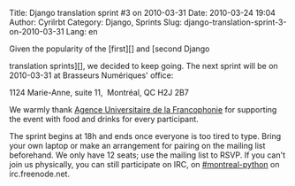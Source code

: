 Title: Django translation sprint #3 on 2010-03-31
Date: 2010-03-24 19:04
Author: Cyrilrbt
Category: Django, Sprints
Slug: django-translation-sprint-3-on-2010-03-31
Lang: en

<!--:en-->Given the popularity of the [first][] and [second Django
translation sprints][], we decided to keep going. The next sprint will
be on 2010-03-31 at Brasseurs Numériques' office:

1124 Marie-Anne, suite 11,  Montréal, QC H2J 2B7

We warmly thank [Agence Universitaire de la Francophonie][] for
supporting the event with food and drinks for every participant.

The sprint begins at 18h and ends once everyone is too tired to type.
Bring your own laptop or make an arrangement for pairing on the mailing
list beforehand. We only have 12 seats; use the mailing list to RSVP. If
you can't join us physically, you can still participate on IRC, on
[\#montreal-python][] on irc.freenode.net.<!--:-->

  [first]: http://montrealpython.org/2010/01/15/django-translation-sprint-on-2010-01-18/
  [second Django translation sprints]: http://www.montrealpython.org/2010/01/django-translation-sprint-2-on-2010-02-15/
  [Agence Universitaire de la Francophonie]: http://www.auf.org/
  [\#montreal-python]: irc://irc.freenode.net/montreal-python
